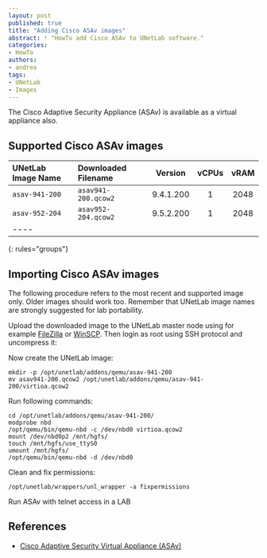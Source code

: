 ```yaml
---
layout: post
published: true
title: "Adding Cisco ASAv images"
abstract: ! "HowTo add Cisco ASAv to UNetLab software."
categories:
- HowTo
authors:
- andrea
tags:
- UNetLab
- Images
---
```

The Cisco Adaptive Security Appliance (ASAv) is available as a virtual appliance also.

## Supported Cisco ASAv images

| UNetLab Image Name | Downloaded Filename | Version | vCPUs | vRAM |
|:--|:--|:-:|:-:|:-:|
| `asav-941-200` | `asav941-200.qcow2` | 9.4.1.200 | 1 | 2048 |
| `asav-952-204` | `asav952-204.qcow2` | 9.5.2.200 | 1 | 2048 |
|----
{: rules="groups"}

## Importing Cisco ASAv images

The following procedure refers to the most recent and supported image only. Older images should work too. Remember that UNetLab image names are strongly suggested for lab portability.

Upload the downloaded image to the UNetLab master node using for example [FileZilla](https://filezilla-project.org/ "FileZilla") or [WinSCP](http://winscp.net/ "WinSCP"). Then login as root using SSH protocol and uncompress it:

Now create the UNetLab image:

~~~
mkdir -p /opt/unetlab/addons/qemu/asav-941-200
mv asav941-200.qcow2 /opt/unetlab/addons/qemu/asav-941-200/virtioa.qcow2
~~~

Run following commands:

~~~
cd /opt/unetlab/addons/qemu/asav-941-200/
modprobe nbd
/opt/qemu/bin/qemu-nbd -c /dev/nbd0 virtioa.qcow2
mount /dev/nbd0p2 /mnt/hgfs/
touch /mnt/hgfs/use_ttyS0
umount /mnt/hgfs/
/opt/qemu/bin/qemu-nbd -d /dev/nbd0
~~~

Clean and fix permissions:

~~~
/opt/unetlab/wrappers/unl_wrapper -a fixpermissions
~~~

Run ASAv with telnet access in a LAB

## References

* [Cisco Adaptive Security Virtual Appliance (ASAv)](http://www.cisco.com/c/en/us/products/security/virtual-adaptive-security-appliance-firewall/index.html "Cisco Adaptive Security Virtual Appliance")
